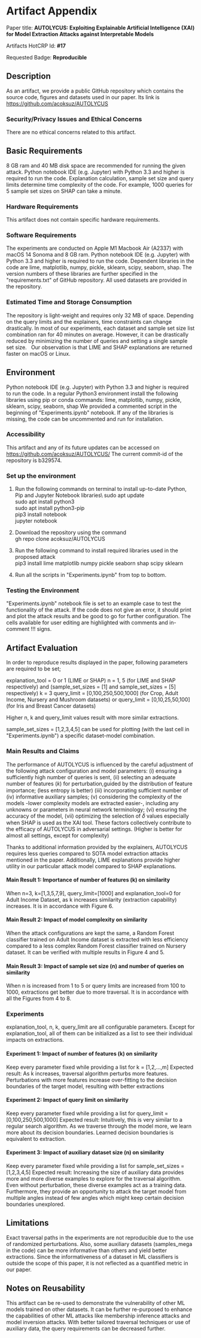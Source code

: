 # Artifact Appendix

Paper title: **AUTOLYCUS: Exploiting Explainable Artificial Intelligence (XAI) for Model Extraction Attacks against Interpretable Models**

Artifacts HotCRP Id: **#17**

Requested Badge: **Reproducible**

## Description
As an artifact, we provide a public GitHub repository which contains the source code, figures and datasets used in our paper. Its link is https://github.com/acoksuz/AUTOLYCUS

### Security/Privacy Issues and Ethical Concerns
There are no ethical concerns related to this artifact. 

## Basic Requirements
8 GB ram and 40 MB disk space are recommended for running the given attack.
Python notebook IDE (e.g. Jupyter) with Python 3.3 and higher is required to run the code.
Explanation calculation, sample set size and query limits determine time complexity of the code. For example, 1000 queries for 5 sample set sizes on SHAP can take a minute.

### Hardware Requirements
This artifact does not contain specific hardware requirements.

### Software Requirements
The experiments are conducted on Apple M1 Macbook Air (A2337) with macOS 14 Sonoma and 8 GB ram.
Python notebook IDE (e.g. Jupyter) with Python 3.3 and higher is required to run the code.
Dependent libraries in the code are lime, matplotlib, numpy, pickle, sklearn, scipy, seaborn, shap. 
The version numbers of these libraries are further specified in the "requirements.txt" of GitHub repository.
All used datasets are provided in the repository.

### Estimated Time and Storage Consumption
The repository is light-weight and requires only 32 MB of space. Depending on the query limits and the explainers, time constraints can change drastically. 
In most of our experiments, each dataset and sample set size list combination ran for 40 minutes on average. 
However, it can be drastically reduced by minimizing the number of queries and setting a single sample set size.  
Our observation is that LIME and SHAP explanations are returned faster on macOS or Linux.

## Environment
Python notebook IDE (e.g. Jupyter) with Python 3.3 and higher is required to run the code.
In a regular Python3 environment install the following libraries using pip or conda commands: lime, matplotlib, numpy, pickle, sklearn, scipy, seaborn, shap
We provided a commented script in the beginning of "Experiments.ipynb" notebook. If any of the libraries is missing, the code can be uncommented and run for installation.

### Accessibility
This artifact and any of its future updates can be accessed on https://github.com/acoksuz/AUTOLYCUS/
The current commit-id of the repository is b329574.

### Set up the environment

1. Run the following commands on terminal to install up-to-date Python, Pip and Jupyter Notebook libraries\ 
sudo apt update\
sudo apt install python3\
sudo apt install python3-pip\
pip3 install notebook\
jupyter notebook

3. Download the repository using the command\
gh repo clone acoksuz/AUTOLYCUS

4. Run the following command to install required libraries used in the proposed attack\
pip3 install lime matplotlib numpy pickle seaborn shap scipy sklearn

5. Run all the scripts in "Experiments.ipynb" from top to bottom.

### Testing the Environment

"Experiments.ipynb" notebook file is set to an example case to test the functionality of the attack. 
If the code does not give an error, it should print and plot the attack results and be good to go for further configuration. 
The cells available for user editing are highlighted with comments and in-comment !!! signs.

## Artifact Evaluation
In order to reproduce results displayed in the paper, following parameters are required to be set;

explanation_tool = 0 or 1 (LIME or SHAP)
n = 1, 5 (for LIME and SHAP respectively) and (sample_set_sizes = [1] and sample_set_sizes = [5] respectively) 
k = 3
query_limit = [0,100,250,500,1000] (for Crop, Adult Income, Nursery and Mushroom datasets) or
query_limit = [0,10,25,50,100] (for Iris and Breast Cancer datasets)

Higher n, k and query_limit values result with more similar extractions.

sample_set_sizes = [1,2,3,4,5] can be used for plotting (with the last cell in "Experiments.ipynb") a specific dataset-model combination.

### Main Results and Claims

The performance of AUTOLYCUS is influenced by the careful adjustment of the following attack configuration and model parameters: (i) ensuring a sufficiently high number of queries is sent, (ii) selecting an adequate number of features (𝑘) for perturbation,guided by the distribution of feature importance; (less entropy is better) (iii) incorporating sufficient number of (iv) informative auxiliary samples; (v) considering the complexity of the models -lower complexity models are extracted easier-, including any unknowns or parameters in neural network terminology; (vi) ensuring the accuracy of the model, (vii) optimizing the selection of 𝛿 values especially when SHAP is used as the XAI tool. These factors collectively contribute to the efficacy of AUTOLYCUS in adversarial settings. (Higher is better for almost all settings, except for complexity)

Thanks to additional information provided by the explainers, AUTOLYCUS requires less queries compared to SOTA model extraction attacks mentioned in the paper.
Additionally, LIME explanations provide higher utility in our particular attack model compared to SHAP explanations.

#### Main Result 1: Importance of number of features (k) on similarity
When n=3, k=[1,3,5,7,9], query_limit=[1000] and explanation_tool=0 for Adult Income Dataset, as k increases similarity (extraction capability) increases. It is in accordance with Figure 6.

#### Main Result 2: Impact of model complexity on similarity
When the attack configurations are kept the same, a Random Forest classifier trained on Adult Income dataset is extracted with less efficiency compared to a less complex Random Forest classifier trained on Nursery dataset. It can be verified with multiple results in Figure 4 and 5. 

#### Main Result 3: Impact of sample set size (n) and number of queries on similarity
When n is increased from 1 to 5 or query limits are increased from 100 to 1000, extractions get better due to more traversal. It is in accordance with all the Figures from 4 to 8. 

### Experiments
explanation_tool, n, k, query_limit are all configurable parameters. Except for explanation_tool, all of them can be initialized as a list to see their individual impacts on extractions.

#### Experiment 1: Impact of number of features (k) on similarity

Keep every parameter fixed while providing a list for k = [1,2,...,m] 
Expected result: As k increases, traversal algorithm perturbs more features. Perturbations with more features increase over-fitting to the decision boundaries of the target model, resulting with better extractions

#### Experiment 2: Impact of query limit on similarity 
Keep every parameter fixed while providing a list for query_limit = [0,100,250,500,1000]
Expected result: Intuitively, this is very similar to a regular search algorithm. As we traverse through the model more, we learn more about its decision boundaries. Learned decision boundaries is equivalent to extraction. 

#### Experiment 3: Impact of auxiliary dataset size (n) on similarity
Keep every parameter fixed while providing a list for sample_set_sizes = [1,2,3,4,5]
Expected result: Increasing the size of auxiliary data provides more and more diverse examples to explore for the traversal algorithm. Even without perturbation, these diverse examples act as a training data. Furthermore, they provide an opportunity to attack the target model from multiple angles instead of few angles which might keep certain decision boundaries unexplored. 


## Limitations
Exact traversal paths in the experiments are not reproducible due to the use of randomized perturbations.
Also, some auxiliary datasets (samples_mega in the code) can be more informative than others and yield better extractions. Since the informativeness of a dataset in ML classifiers is outside the scope of this paper, it is not reflected as a quantified metric in our paper. 

## Notes on Reusability
This artifact can be re-used to demonstrate the vulnerability of other ML models trained on other datasets. 
It can be further re-purposed to enhance the capabilities of other ML attacks like membership inference attacks and model inversion attacks.
With better tailored traversal techniques or use of auxiliary data, the query requirements can be decreased further.
